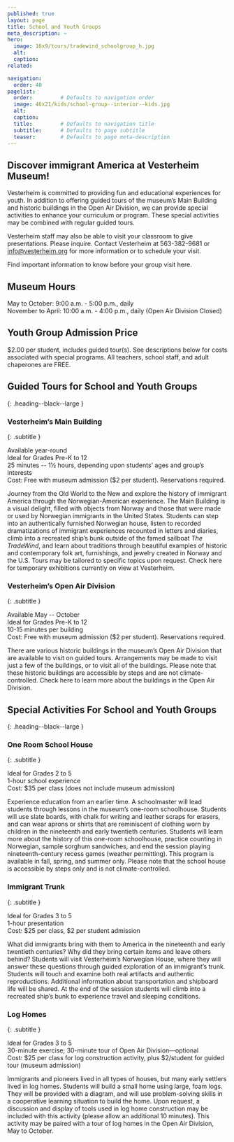 ```yaml
---
published: true
layout: page
title: School and Youth Groups
meta_description: ~
hero:
  image: 16x9/tours/tradewind_schoolgroup_h.jpg
  alt: 
  caption:
related:

navigation:
  order: 40
pagelist:
  order:         # Defaults to navigation order
  image: 46x21/kids/school-group--interior--kids.jpg
  alt:
  caption: 
  title:         # Defaults to navigation title
  subtitle:      # Defaults to page subtitle
  teaser:        # Defaults to page meta-description
---
```

Discover immigrant America at Vesterheim Museum!
------------------------------------------------
Vesterheim is committed to providing fun and educational experiences for youth. In addition to offering guided tours of the museum’s Main Building and historic buildings in the Open Air Division, we can provide special activities to enhance your curriculum or program. These special activities may be combined with regular guided tours.

Vesterheim staff may also be able to visit your classroom to give presentations. Please inquire. Contact Vesterheim at 563-382-9681 or [info@vesterheim.org](mailto:info@vesterheim.org) for more information or to schedule your visit.

Find important information to know before your group visit here.

Museum Hours  
------------
May to October: 9:00 a.m. - 5:00 p.m., daily <br />
November to April: 10:00 a.m. - 4:00 p.m., daily (Open Air Division Closed)

Youth Group Admission Price
---------------------------
$2.00 per student, includes guided tour(s). See descriptions below for costs associated with special programs. All teachers, school staff, and adult chaperones are FREE.

Guided Tours for School and Youth Groups
----------------------------------------
{: .heading--black--large }

### Vesterheim’s Main Building
{: .subtitle }

Available year-round <br />
Ideal for Grades Pre-K to 12 <br />
25 minutes -- 1½ hours, depending upon students’ ages and group’s interests <br />
Cost: Free with museum admission ($2 per student). Reservations required.

Journey from the Old World to the New and explore the history of immigrant America through the Norwegian-American experience. The Main Building is a visual delight, filled with objects from Norway and those that were made or used by Norwegian immigrants in the United States. Students can step into an authentically furnished Norwegian house, listen to recorded dramatizations of immigrant experiences recounted in letters and diaries, climb into a recreated ship’s bunk outside of the famed sailboat _The TradeWind_, and learn about traditions through beautiful examples of historic and contemporary folk art, furnishings, and jewelry created in Norway and the U.S. Tours may be tailored to specific topics upon request. Check here for temporary exhibitions currently on view at Vesterheim.

### Vesterheim’s Open Air Division
{: .subtitle }

Available May -- October <br />
Ideal for Grades Pre-K to 12 <br />
10-15 minutes per building <br />
Cost: Free with museum admission ($2 per student). Reservations required.

There are various historic buildings in the museum’s Open Air Division that are available to visit on guided tours. Arrangements may be made to visit just a few of the buildings, or to visit all of the buildings. Please note that these historic buildings are accessible by steps and are not climate-controlled. Check here to learn more about the buildings in the Open Air Division.

Special Activities For School and Youth Groups
----------------------------------------------
{: .heading--black--large }

### One Room School House
{: .subtitle }

Ideal for Grades 2 to 5 <br />
1-hour school experience <br />
Cost: $35 per class (does not include museum admission)

Experience education from an earlier time. A schoolmaster will lead students through lessons in the museum’s one-room schoolhouse. Students will use slate boards, with chalk for writing and leather scraps for erasers, and can wear aprons or shirts that are reminiscent of clothing worn by children in the nineteenth and early twentieth centuries. Students will learn more about the history of this one-room schoolhouse, practice counting in Norwegian, sample sorghum sandwiches, and end the session playing nineteenth-century recess games (weather permitting). This program is available in fall, spring, and summer only. Please note that the school house is accessible by steps only and is not climate-controlled.

### Immigrant Trunk
{: .subtitle }

Ideal for Grades 3 to 5  <br />
1-hour presentation <br />
Cost: $25 per class, $2 per student admission

What did immigrants bring with them to America in the nineteenth and early twentieth centuries? Why did they bring certain items and leave others behind? Students will visit Vesterheim’s Norwegian House, where they will answer these questions through guided exploration of an immigrant’s trunk. Students will touch and examine both real artifacts and authentic reproductions. Additional information about transportation and shipboard life will be shared. At the end of the session students will climb into a recreated ship’s bunk to experience travel and sleeping conditions. 

### Log Homes
{: .subtitle }

Ideal for Grades 3 to 5 <br />
30-minute exercise; 30-minute tour of Open Air Division—optional <br />
Cost: $25 per class for log construction activity, plus $2/student for guided tour (museum admission)

Immigrants and pioneers lived in all types of houses, but many early settlers lived in log homes. Students will build a small home using large, foam logs. They will be provided with a diagram, and will use problem-solving skills in a cooperative learning situation to build the home. Upon request, a discussion and display of tools used in log home construction may be included with this activity (please allow an additional 10 minutes). This activity may be paired with a tour of log homes in the Open Air Division, May to October.